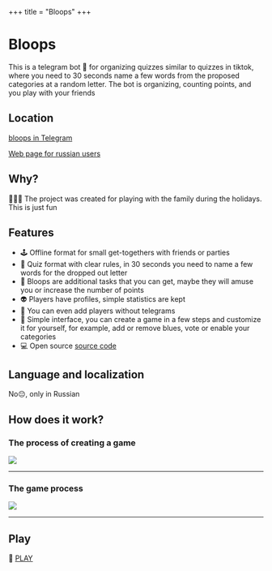 +++
title = "Bloops"
+++

# Bloops

This is a telegram bot 🤖 for organizing quizzes similar to quizzes in tiktok, where you need to
30 seconds name a few words from the proposed categories at a random letter. The bot is organizing, counting points, and you play with your friends

## Location
[bloops in Telegram](https://t.me/bloops_bot)

[Web page for russian users](https://bloops.ru)

## Why?
🎄🎄🎄 The project was created for playing with the family during the holidays. This is just fun

## Features
* 🕹️ Offline format for small get-togethers with friends or parties
* 🎲 Quiz format with clear rules, in 30 seconds you need to name a few words for the dropped out letter
* 💎 Bloops are additional tasks that you can get, maybe they will amuse you or increase the number of points
* 👽 Players have profiles, simple statistics are kept
* 👯 You can even add players without telegrams
* 👨 Simple interface, you can create a game in a few steps and customize it for yourself, for example, add or remove blues, vote or enable your categories
* 💻 Open source [source code](https://github.com/robotomize/bloops)

## Language and localization
No😔, only in Russian
    
## How does it work?

### The process of creating a game

<img src="/img/create-bloops.gif" style="margin: 0;">

---

### The game process

<img src="/img/playing-bloops.gif" style="margin: 0;">

---

## Play
🚀 [PLAY](https://t.me/bloops_bot)


